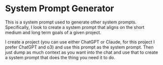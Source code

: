 # System Prompt Generator

This is a system prompt used to generate other system prompts. Specifically, I look to create a system prompt that aligns on the short medium and long term goals of a given project.

I create a project (you can use either ChatGPT or Claude, for this project I prefer ChatGPT and o3) and use this prompt as the system prompt. Then just dump as much context as you want into the chat and use that to create a system prompt that does the thing you need it to do.
